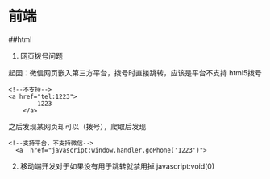 # 前端
##html

1. 网页拨号问题

起因：微信网页嵌入第三方平台，拨号时直接跳转，应该是平台不支持
html5拨号
```
<!--不支持-->
<a href="tel:1223">
        1223
    </a>
```
之后发现某网页却可以（拨号），爬取后发现
```
<!--支持平台，不支持微信-->
  <a  href="javascript:window.handler.goPhone('1223')">
```

2. 移动端开发对于<a>如果没有用于跳转就禁用掉
   javascript:void(0)
